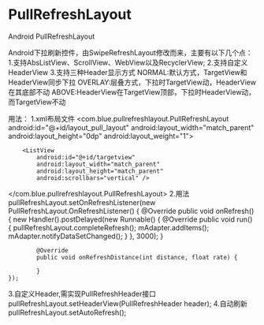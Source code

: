 # PullRefreshLayout
Android PullRefreshLayout 

Android下拉刷新控件，由SwipeRefreshLayout修改而来，主要有以下几个点：
1.支持AbsListView、ScrollView、WebView以及RecyclerView;
2.支持自定义HeaderView
3.支持三种Header显示方式
   NORMAL:默认方式，TargetView和HeaderView同步下拉
  OVERLAY:层叠方式，下拉时TargetView动，HeaderView在其底部不动
    ABOVE:HeaderView在TargetView顶部，下拉时HeaderView动，而TargetView不动

用法：
  1.xml布局文件
   <com.blue.pullrefreshlayout.PullRefreshLayout
        android:id="@+id/layout_pull_layout"
        android:layout_width="match_parent"
        android:layout_height="0dp"
        android:layout_weight="1">

        <ListView
            android:id="@+id/targetview"
            android:layout_width="match_parent"
            android:layout_height="match_parent"
            android:scrollbars="vertical" />
   </com.blue.pullrefreshlayout.PullRefreshLayout>
  2.用法
   pullRefreshLayout.setOnRefreshListener(new PullRefreshLayout.OnRefreshListener() {
            @Override
            public void onRefresh() {
                new Handler().postDelayed(new Runnable() {
                    @Override
                    public void run() {
                        pullRefreshLayout.completeRefresh();
                        mAdapter.addItems();
                        mAdapter.notifyDataSetChanged();
                    }
                }, 3000);
            }

            @Override
            public void onRefreshDistance(int distance, float rate) {

            }
    });
  3.自定义Header,需实现PullRefreshHeader接口
   pullRefreshLayout.setHeaderView(PullRefreshHeader header);
  4.自动刷新
   pullRefreshLayout.setAutoRefresh();
